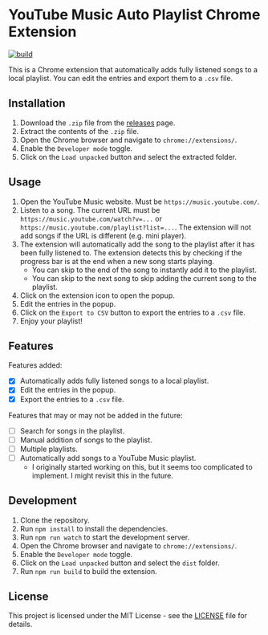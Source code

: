 # YouTube Music Auto Playlist Chrome Extension

[![build](https://github.com/SelfMadeSystem/youtube-music-auto-playlist/actions/workflows/build.yml/badge.svg)](https://github.com/SelfMadeSystem/youtube-music-auto-playlist/actions/workflows/build.yml)

This is a Chrome extension that automatically adds fully listened songs to a local playlist. You can edit the entries and export them to a `.csv` file.

## Installation

1. Download the `.zip` file from the [releases](https://github.com/SelfMadeSystem/youtube-music-auto-playlist/releases) page.
2. Extract the contents of the `.zip` file.
3. Open the Chrome browser and navigate to `chrome://extensions/`.
4. Enable the `Developer mode` toggle.
5. Click on the `Load unpacked` button and select the extracted folder.

## Usage

1. Open the YouTube Music website. Must be `https://music.youtube.com/`.
2. Listen to a song. The current URL must be `https://music.youtube.com/watch?v=...` or `https://music.youtube.com/playlist?list=...`. The extension will not add songs if the URL is different (e.g. mini player).
3. The extension will automatically add the song to the playlist after it has been fully listened to. The extension detects this by checking if the progress bar is at the end when a new song starts playing.
    - You can skip to the end of the song to instantly add it to the playlist.
    - You can skip to the next song to skip adding the current song to the playlist.
4. Click on the extension icon to open the popup.
5. Edit the entries in the popup.
6. Click on the `Export to CSV` button to export the entries to a `.csv` file.
7. Enjoy your playlist!

## Features

Features added:

- [x] Automatically adds fully listened songs to a local playlist.
- [x] Edit the entries in the popup.
- [x] Export the entries to a `.csv` file.

Features that may or may not be added in the future:

- [ ] Search for songs in the playlist.
- [ ] Manual addition of songs to the playlist.
- [ ] Multiple playlists.
- [ ] Automatically add songs to a YouTube Music playlist.
  - I originally started working on this, but it seems too complicated to implement. I might revisit this in the future.

## Development

1. Clone the repository.
2. Run `npm install` to install the dependencies.
3. Run `npm run watch` to start the development server.
4. Open the Chrome browser and navigate to `chrome://extensions/`.
5. Enable the `Developer mode` toggle.
6. Click on the `Load unpacked` button and select the `dist` folder.
7. Run `npm run build` to build the extension.

## License

This project is licensed under the MIT License - see the [LICENSE](LICENSE) file for details.
